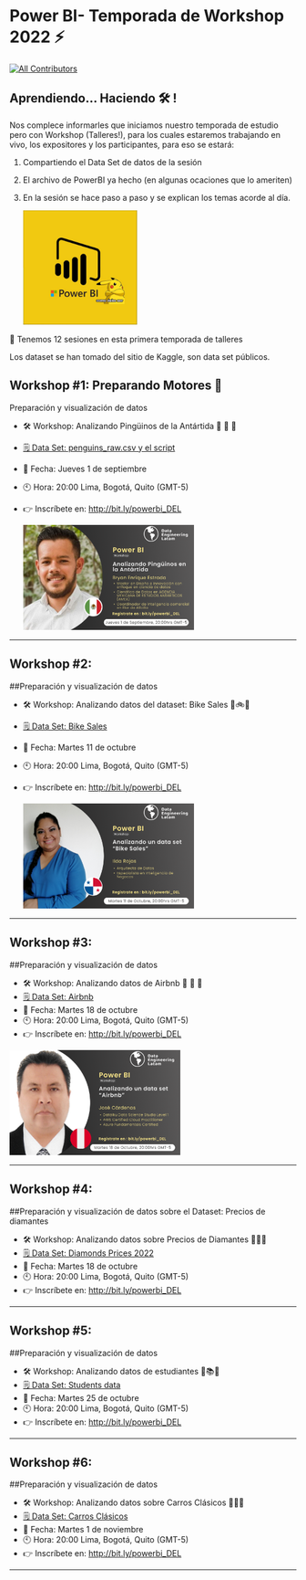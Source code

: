# Power BI- Temporada de Workshop 2022 ⚡️
 [![All Contributors](https://img.shields.io/badge/all_contributors-4-orange.svg?style=flat-square)](#contributors)

## Aprendiendo... Haciendo 🛠️ !

Nos complece informarles que iniciamos nuestro temporada de estudio pero con Workshop (Talleres!), para los cuales estaremos trabajando en vivo, los expositores y los participantes, para eso se estará:
1. Compartiendo el Data Set de datos de la sesión
2. El archivo de PowerBI ya hecho (en algunas ocaciones que lo ameriten)
3. En la sesión se hace paso a paso y se explican los temas acorde al día. 


    <img src="https://github.com/DataEngineering-LATAM/PowerBi-StudyClub/blob/main/Temporada%20-%20Workshop2022/images/power%20bi.PNG" width="200">

<!--

![Image text](https://github.com/DataEngineering-LATAM/PowerBi-StudyClub/blob/main/Temporada%20-%20Workshop2022/images/power%20bi.PNG)
-->

📢 Tenemos 12 sesiones en esta primera temporada de talleres

Los dataset se han tomado del sitio de Kaggle, son data set públicos. 

## Workshop #1: Preparando Motores 🥁 
Preparación y visualización de datos

* 🛠️ Workshop:  Analizando Pingüinos de la Antártida 🐧 🐧 🐧 
* [🗒️ Data Set: penguins_raw.csv y el script ](https://github.com/DataEngineering-LATAM/PowerBi-StudyClub/tree/main/Temporada%20-%20Workshop2022/Workshop%201:%20Analizando%20Ping%C3%BCinos%20de%20la%20Ant%C3%A1rtida 'penguins_raw.csv')
* 📅 Fecha: Jueves 1 de septiembre
* 🕙 Hora: 20:00 Lima, Bogotá, Quito (GMT-5)
* 👉 Inscríbete en: http://bit.ly/powerbi_DEL

  <img src="https://github.com/DataEngineering-LATAM/PowerBi-StudyClub/blob/main/Temporada%20-%20Workshop2022/images/workshop_1.png" width="300">

---


## Workshop #2: 
##Preparación y visualización de datos

* 🛠️ Workshop: Analizando datos del dataset: Bike Sales 🚴🚲🚴
* [🗒️ Data Set: Bike Sales ](https://github.com/DataEngineering-LATAM/PowerBi-StudyClub/tree/main/Temporada%20-%20Workshop2022/Workshop%202:%20Analizando%20Datos%20de%20Ventas%20de%20Bicicletas 'bike_sales.csv')
* 📅 Fecha: Martes 11 de octubre 
* 🕙 Hora: 20:00 Lima, Bogotá, Quito (GMT-5)
* 👉 Inscríbete en: http://bit.ly/powerbi_DEL

  <img src="https://github.com/DataEngineering-LATAM/PowerBi-StudyClub/blob/main/Temporada%20-%20Workshop2022/images/Workshop_2.png" width="300">

---

## Workshop #3: 
##Preparación y visualización de datos

* 🛠️ Workshop: Analizando datos de Airbnb  🕌 🏰 🏩
* [🗒️ Data Set: Airbnb ](https://github.com/DataEngineering-LATAM/PowerBi-StudyClub/tree/main/Temporada%20-%20Workshop2022/Workshop%203:%20Analizando%20datos%20de%20Airbnb ' airbnb.csv')
* 📅 Fecha: Martes 18 de octubre
* 🕙 Hora: 20:00 Lima, Bogotá, Quito (GMT-5)
* 👉 Inscríbete en: http://bit.ly/powerbi_DEL

 <img src="https://github.com/DataEngineering-LATAM/PowerBi-StudyClub/blob/main/Temporada%20-%20Workshop2022/images/Airbnb.png" width="300">

---

## Workshop #4: 
##Preparación y visualización de datos sobre el Dataset: Precios de diamantes

* 🛠️ Workshop: Analizando datos sobre Precios de Diamantes 💎💲💎
* [🗒️ Data Set: Diamonds Prices 2022 ](https://github.com/DataEngineering-LATAM/PowerBi-StudyClub/tree/main/Temporada%20-%20Workshop2022/Workshop%204:%20Analizando%20datos%20de%20Diamantes 'Diamonds Prices2022.csv')
* 📅 Fecha: Martes 18 de octubre
* 🕙 Hora: 20:00 Lima, Bogotá, Quito (GMT-5)
* 👉 Inscríbete en: http://bit.ly/powerbi_DEL

---

## Workshop #5: 
##Preparación y visualización de datos 

* 🛠️ Workshop: Analizando datos de estudiantes 👲📚📘
* [🗒️ Data Set: Students data ](https://github.com/DataEngineering-LATAM/PowerBi-StudyClub/tree/main/Temporada%20-%20Workshop2022/Workshop%205:%20Analizando%20datos%20de%20Estudiantes 'Students data.csv')
* 📅 Fecha: Martes 25 de octubre
* 🕙 Hora: 20:00 Lima, Bogotá, Quito (GMT-5)
* 👉 Inscríbete en: http://bit.ly/powerbi_DEL

---

## Workshop #6: 
##Preparación y visualización de datos

* 🛠️ Workshop:  Analizando datos sobre Carros Clásicos  🚙🚗🚙 
* [🗒️ Data Set: Carros Clásicos ](https://github.com/DataEngineering-LATAM/PowerBi-StudyClub/tree/main/Temporada%20-%20Workshop2022/Workshop%206:%20Analizando%20datos%20de%20Carros%20Cl%C3%A1sicos 'cars.csv')
* 📅 Fecha: Martes 1 de noviembre
* 🕙 Hora: 20:00 Lima, Bogotá, Quito (GMT-5)
* 👉 Inscríbete en: http://bit.ly/powerbi_DEL

---
<!--

🚴 🕌 🏰 🏩 🚲 🚙 🚗 ⛷️ 🏌️ 🤼 💍 🚀 🚀 📊 📉 📈 🗓️ 💲 💹 📊 🕯️ 💡 🚍 💎 🚿 📞 👲 📚 📙 📘 🍽️ 🍜 🍲
## Workshop #6: 
##Preparación y visualización de datos sobre el Dataset: Cosas en Reddit


## Workshop #7: 
##Preparación y visualización de datos sobre el Dataset: Financiación Startups 

## Workshop #8: 
##Preparación y visualización de datos sobre el Dataset: xxxx
-->

<!--

🐤 🚀 ⏱️ 📚 🛠️ 🕛 💬 📃 💡 📧 📊 📉 📈 📌 📍 🗓️ 🗓️ 📆 📢 🔔 🎶 ✔️ ☑️ ✅ 🔵 🔴 ⚫️ 🔹 🔺 🔻 🔥 💻 

-->
